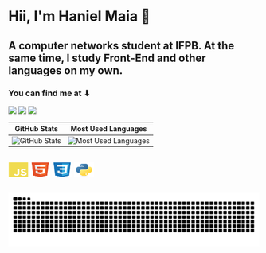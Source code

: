 # Hii, I'm Haniel Maia 👋 
## A computer networks student at IFPB. At the same time, I study Front-End and other languages ​​on my own.
### You can find me at ⬇︎
<div>
  <a href="https://github.com/hanielmaia">
  <a href="https://instagram.com/haniel_maia" target="_blank"><img src="https://img.shields.io/badge/-Instagram-%23E4405F?style=for-the-badge&logo=instagram&logoColor=white" target="_blank"></a>
  <a href="mailto:hanielrosadomaia@gmail.com"><img src="https://img.shields.io/badge/-Gmail-%23333?style=for-the-badge&logo=gmail&logoColor=white" target="_blank"></a>
  <a href="https://www.linkedin.com/in/haniel-maia-b271662a8" target="_blank"><img src="https://img.shields.io/badge/-LinkedIn-%230077B5?style=for-the-badge&logo=linkedin&logoColor=white" target="_blank"></a> 
</div>


| GitHub Stats | Most Used Languages |
|-------------|--------------------|
| ![GitHub Stats](https://github-readme-stats.vercel.app/api?username=hanielmaia&show_icons=true&theme=synthwave) | ![Most Used Languages](https://github-readme-stats.vercel.app/api/top-langs/?username=hanielmaia&layout=compact&theme=synthwave) |

<div style="display: inline_block"><br>
  <img align="center" alt="Hani-Js" height="30" width="40" src="https://raw.githubusercontent.com/devicons/devicon/master/icons/javascript/javascript-plain.svg">
  <img align="center" alt="Hani-HTML" height="30" width="40" src="https://raw.githubusercontent.com/devicons/devicon/master/icons/html5/html5-original.svg">
  <img align="center" alt="Hani-CSS" height="30" width="40" src="https://raw.githubusercontent.com/devicons/devicon/master/icons/css3/css3-original.svg">
  <img align="center" alt="Hani-Python" height="30" width="40" src="https://raw.githubusercontent.com/devicons/devicon/master/icons/python/python-original.svg">
</div>
  
  ##
 

<picture>
    <source media="(prefers-color-scheme: dark)" srcset="https://raw.githubusercontent.com/hanielmaia/hanielmaia/output/github-contribution-grid-snake-dark.svg">
    <source media="(prefers-color-scheme: light)" srcset="https://raw.githubusercontent.com/hanielmaia/hanielmaia/output/github-contribution-grid-snake.svg">
    <img alt="github contribution grid snake animation" src="https://raw.githubusercontent.com/hanielmaia/hanielmaia/output/github-contribution-grid-snake.svg">
</picture>
<br><br>
